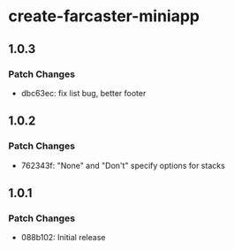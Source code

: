 # create-farcaster-miniapp

## 1.0.3

### Patch Changes

- dbc63ec: fix list bug, better footer

## 1.0.2

### Patch Changes

- 762343f: "None" and "Don't" specify options for stacks

## 1.0.1

### Patch Changes

- 088b102: Initial release
